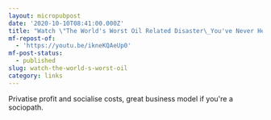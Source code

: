 ```yaml
---
layout: micropubpost
date: '2020-10-10T08:41:00.000Z'
title: "Watch \"The World's Worst Oil Related Disaster\_You've Never Heard Of\" on YouTube"
mf-repost-of:
  - 'https://youtu.be/ikneKQAeUp0'
mf-post-status:
  - published
slug: watch-the-world-s-worst-oil
category: links
---
```

Privatise profit and socialise costs, great business model if you&#39;re a sociopath.
